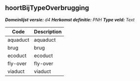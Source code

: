 ## hoortBijTypeOverbrugging

*__Domeinlijst versie:__ d4*
*__Herkomst definitie:__ PNH*
*__Type veld:__ Text*

|__Code__ |__Description__	|
|	---	|	---	|
| aquaduct | aquaduct |
| brug | brug |
| ecoduct | ecoduct |
| fly-over | fly-over |
| viaduct | viaduct |
